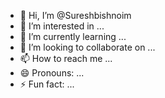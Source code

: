 - 👋 Hi, I’m @Sureshbishnoim
- 👀 I’m interested in ...
- 🌱 I’m currently learning ...
- 💞️ I’m looking to collaborate on ...
- 📫 How to reach me ...
- 😄 Pronouns: ...
- ⚡ Fun fact: ...

<!---
Sureshbishnoim/Sureshbishnoim is a ✨ special ✨ repository because its `README.md` (this file) appears on your GitHub profile.
You can click the Preview link to take a look at your changes.
--->
